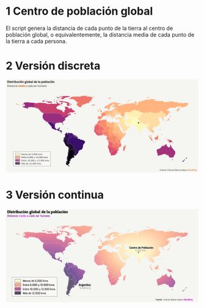 
<!-- README.md is generated from README.Rmd. Please edit that file -->

# 1 Centro de población global

El script genera la distancia de cada punto de la tierra al centro de
población global, o equivalentemente, la distancia media de cada punto
de la tierra a cada persona.

# 2 Versión discreta

![](results/Distribucion%20Poblacion-discreto-Edit.png)

# 3 Versión continua

![](results/Distribucion%20Poblacion-Edit2-01.png)
